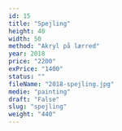 ```yaml
---
id: 15
title: "Spejling"
height: 40
width: 50
method: "Akryl på lærred"
year: 2018
price: "2200"
exPrice: "1400"
status: ""
fileName: "2018-spejling.jpg"
medie: "painting"
draft: "False"
slug: "spejling"
weight: "440"
---
```

